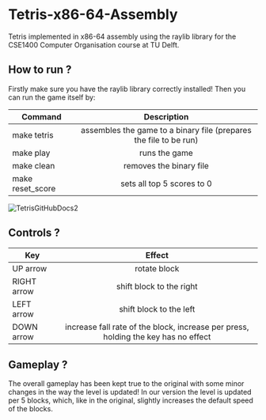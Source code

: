 # Tetris-x86-64-Assembly
Tetris implemented in x86-64 assembly using the raylib library for the CSE1400 Computer Organisation course at TU Delft.

## How to run ?
Firstly make sure you have the raylib library correctly installed!
Then you can run the game itself by:

| Command          | Description                                                       |
| ---------------- |:-----------------------------------------------------------------:| 
| make tetris      | assembles the game to a binary file (prepares the file to be run) | 
| make play        | runs the game                                                     | 
| make clean       | removes the binary file                                           | 
| make reset_score | sets all top 5 scores to 0                                        |

![TetrisGitHubDocs2](https://github.com/user-attachments/assets/3306e353-c06e-499f-98a6-e1adbfb6eb65)

## Controls ?

| Key                | Effect                                                                             |
| ------------------ |:----------------------------------------------------------------------------------:| 
| UP arrow           | rotate block                                                                       | 
| RIGHT arrow        | shift block to the right                                                           | 
| LEFT arrow         | shift block to the left                                                            | 
| DOWN arrow         | increase fall rate of the block, increase per press, holding the key has no effect |

## Gameplay ?
The overall gameplay has been kept true to the original with some minor changes in the way the level is updated!
In our version the level is updated per 5 blocks, which, like in the original, slightly increases the default 
speed of the blocks.
